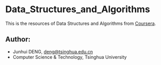 # Data_Structures_and_Algorithms

This is the resources of Data Structures and Algorithms from [Coursera](https://www.coursera.org/specializations/data-structures-algorithms-tsinghua).

## Author:
 * Junhui DENG, deng@tsinghua.edu.cn
 * Computer Science & Technology, Tsinghua University
